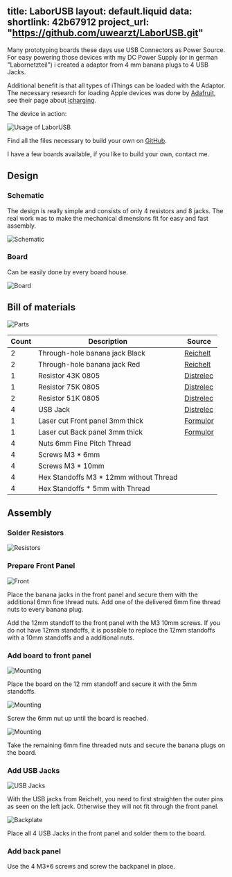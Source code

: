 title: LaborUSB
layout: default.liquid
data:
  shortlink: 42b67912
  project_url: "https://github.com/uwearzt/LaborUSB.git"
---
Many prototyping boards these days use USB Connectors as Power Source. For easy powering those devices with my DC Power Supply (or in german "Labornetzteil") i created a adaptor from 4 mm banana plugs to 4 USB Jacks.

Additional benefit is that all types of iThings can be loaded with the Adaptor. The necessary research for loading Apple devices was done by [Adafruit](https://www.adafruit.com), see their page about [icharging](https://learn.adafruit.com/minty-boost/icharging).

The device in action:

![Usage of LaborUSB](LaborUSB_Usage.jpg)

Find all the files necessary to build your own on [GitHub](https://github.com/uwearzt/LaborUSB.git).

I have a few boards available, if you like to build your own, contact me.

<!-- more -->

## Design

### Schematic

The design is really simple and consists of only 4 resistors and 8 jacks. The real work was to make the mechanical dimensions fit for easy and fast assembly.

![Schematic](LaborUSB_Schematic.png)

### Board

Can be easily done by every board house.

![Board](LaborUSB_Board.png)

## Bill of materials

![Parts](LaborUSB_Parts.jpg)

<table>
	<thead>
		<tr><th>Count</th><th>Description</th><th>Source</th></tr>
	</thead>
	<tbody>
		<tr><td>2</td><td>Through-hole banana jack Black</td><td><a href="https://www.reichelt.de">Reichelt</a></td></tr>
		<tr><td>2</td><td>Through-hole banana jack Red</td><td><a href="https://www.reichelt.de">Reichelt</a></td></tr>
		<tr><td>1</td><td>Resistor 43K 0805</td><td><a href="https://www.distrelec.de">Distrelec</a></td></tr>
		<tr><td>1</td><td>Resistor 75K 0805</td><td><a href="https://www.distrelec.de">Distrelec</a></td></tr>
		<tr><td>2</td><td>Resistor 51K 0805</td><td><a href="https://www.distrelec.de">Distrelec</a></td></tr>
		<tr><td>4</td><td>USB Jack</td><td><a href="https://www.distrelec.de">Distrelec</a></td></tr>
		<tr><td>1</td><td>Laser cut Front panel 3mm thick</td><td><a href="http://www.formulor.de">Formulor</a></td></tr>
		<tr><td>1</td><td>Laser cut Back panel 3mm thick</td><td><a href="http://www.formulor.de">Formulor</a></td></tr>
		<tr><td>4</td><td>Nuts 6mm Fine Pitch Thread</td><td></td></tr>
		<tr><td>4</td><td>Screws M3 * 6mm</td><td></td></tr>
		<tr><td>4</td><td>Screws M3 * 10mm</td><td></td></tr>
		<tr><td>4</td><td>Hex Standoffs M3 * 12mm without Thread</td><td></td></tr>
		<tr><td>4</td><td>Hex Standoffs * 5mm with Thread</td><td></td></tr>
	</tbody>
</table>

## Assembly

### Solder Resistors

![Resistors](LaborUSB_Resistors.jpg)

### Prepare Front Panel
![Front](LaborUSB_Front.jpg)

Place the banana jacks in the front panel and secure them with the additional 6mm fine thread nuts. Add one of the delivered 6mm fine thread nuts to every banana plug.

Add the 12mm standoff to the front panel with the M3 10mm screws. If you do not have 12mm standoffs, it is possible to replace the 12mm standoffs with a 10mm standoffs and a additional nuts.

### Add board to front panel

![Mounting](LaborUSB_BoardMount1.jpg)

Place the board on the 12 mm standoff and secure it with the 5mm standoffs.

![Mounting](LaborUSB_BoardMount2.jpg)

Screw the 6mm nut up until the board is reached.

![Mounting](LaborUSB_BoardMount3.jpg)

Take the remaining 6mm fine threaded nuts and secure the banana plugs on the board.

### Add USB Jacks

![USB Jacks](LaborUSB_USBJack.jpg)

With the USB jacks from Reichelt, you need to first straighten the outer pins as seen on the left jack. Otherwise they will not fit through the front panel.

![Backplate](LaborUSB_Backplate.jpg)

Place all 4 USB Jacks in the front panel and solder them to the board.

### Add back panel

Use the 4 M3*6 screws and screw the backpanel in place.
